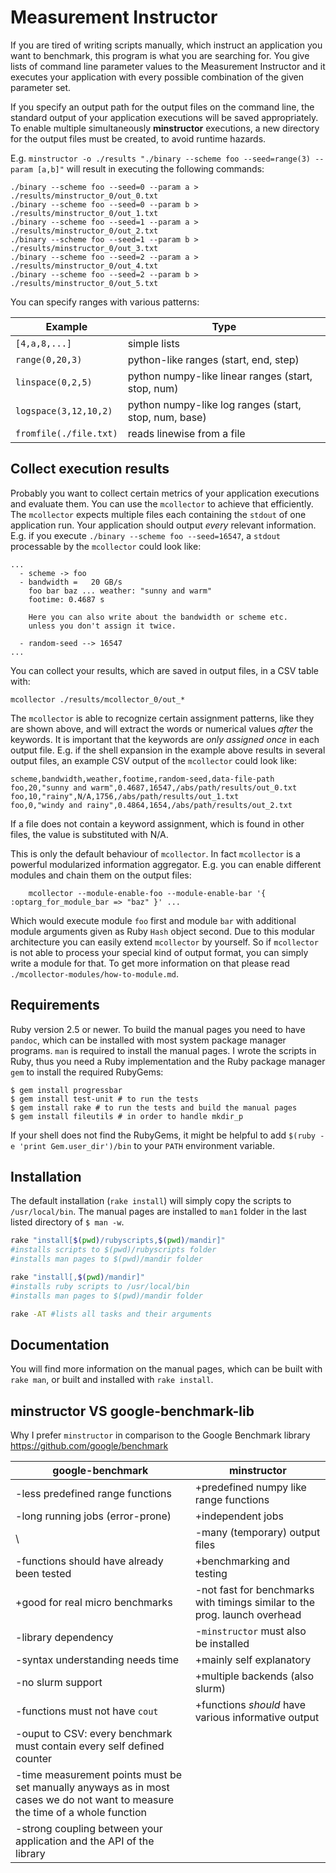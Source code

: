 # Measurement Instructor

If you are tired of writing scripts manually, which instruct an
application you want to benchmark, this program is what you are
searching for. You give lists of command line parameter values to the
Measurement Instructor and it executes your application with every
possible combination of the given parameter set.

If you specify an output path for the output files on the command line,
the standard output of your application executions will be saved
appropriately. To enable multiple simultaneously **minstructor**
executions, a new directory for the output files must be created, to
avoid runtime hazards.

E.g. `minstructor -o ./results "./binary --scheme foo --seed=range(3)
--param [a,b]"` will result in executing the following
    commands:

    ./binary --scheme foo --seed=0 --param a > ./results/minstructor_0/out_0.txt
    ./binary --scheme foo --seed=0 --param b > ./results/minstructor_0/out_1.txt
    ./binary --scheme foo --seed=1 --param a > ./results/minstructor_0/out_2.txt
    ./binary --scheme foo --seed=1 --param b > ./results/minstructor_0/out_3.txt
    ./binary --scheme foo --seed=2 --param a > ./results/minstructor_0/out_4.txt
    ./binary --scheme foo --seed=2 --param b > ./results/minstructor_0/out_5.txt

You can specify ranges with various
patterns:

| **Example**            | **Type**                                              |
| ---------------------- | ----------------------------------------------------- |
| `[4,a,8,...]`          | simple lists                                          |
| `range(0,20,3)`        | python-like ranges (start, end, step)                 |
| `linspace(0,2,5)`      | python numpy-like linear ranges (start, stop, num)    |
| `logspace(3,12,10,2)`  | python numpy-like log ranges (start, stop, num, base) |
| `fromfile(./file.txt)` | reads linewise from a file                            |

## Collect execution results

Probably you want to collect certain metrics of your application
executions and evaluate them. You can use the `mcollector` to achieve
that efficiently. The `mcollector` expects multiple files each
containing the `stdout` of one application run. Your application should
output *every* relevant information. E.g. if you execute `./binary
--scheme foo --seed=16547`, a `stdout` processable by the `mcollector`
could look like:

    ...
      - scheme -> foo
      - bandwidth =   20 GB/s
        foo bar baz ... weather: "sunny and warm"
        footime: 0.4687 s
    
        Here you can also write about the bandwidth or scheme etc.
        unless you don't assign it twice.
    
      - random-seed --> 16547
    ...

You can collect your results, which are saved in output files, in a CSV
table with:

    mcollector ./results/mcollector_0/out_*

The `mcollector` is able to recognize certain assignment patterns, like
they are shown above, and will extract the words or numerical values
*after* the keywords. It is important that the keywords are *only
assigned once* in each output file. E.g. if the shell expansion in the
example above results in several output files, an example CSV output of
the `mcollector` could look like:

    scheme,bandwidth,weather,footime,random-seed,data-file-path
    foo,20,"sunny and warm",0.4687,16547,/abs/path/results/out_0.txt
    foo,10,"rainy",N/A,1756,/abs/path/results/out_1.txt
    foo,0,"windy and rainy",0.4864,1654,/abs/path/results/out_2.txt

If a file does not contain a keyword assignment, which is found in other
files, the value is substituted with N/A.

This is only the default behaviour of `mcollector`. In fact `mcollector`
is a powerful modularized information aggregator. E.g. you can enable
different modules and chain them on the output
files:

``` 
    mcollector --module-enable-foo --module-enable-bar '{ :optarg_for_module_bar => "baz" }' ...
```

Which would execute module `foo` first and module `bar` with additional
module arguments given as Ruby `Hash` object second. Due to this modular
architecture you can easily extend `mcollector` by yourself. So if
`mcollector` is not able to process your special kind of output format,
you can simply write a module for that. To get more information on that
please read `./mcollector-modules/how-to-module.md`.

## Requirements

Ruby version 2.5 or newer. To build the manual pages you need to have
`pandoc`, which can be installed with most system package manager
programs. `man` is required to install the manual pages. I wrote the
scripts in Ruby, thus you need a Ruby implementation and the Ruby
package manager `gem` to install the required RubyGems:

``` shell
$ gem install progressbar
$ gem install test-unit # to run the tests
$ gem install rake # to run the tests and build the manual pages
$ gem install fileutils # in order to handle mkdir_p
```

If your shell does not find the RubyGems, it might be helpful to add
`$(ruby -e 'print Gem.user_dir')/bin` to your `PATH` environment
variable.

## Installation

The default installation (`rake install`) will simply copy the scripts
to `/usr/local/bin`. The manual pages are installed to `man1` folder in
the last listed directory of `$ man -w`.

``` bash
rake "install[$(pwd)/rubyscripts,$(pwd)/mandir]"
#installs scripts to $(pwd)/rubyscripts folder
#installs man pages to $(pwd)/mandir folder

rake "install[,$(pwd)/mandir]"
#installs ruby scripts to /usr/local/bin
#installs man pages to $(pwd)/mandir folder

rake -AT #lists all tasks and their arguments
```

## Documentation

You will find more information on the manual pages, which can be built
with `rake man`, or built and installed with `rake install`.

## minstructor VS google-benchmark-lib

Why I prefer `minstructor` in comparison to the Google Benchmark library
https://github.com/google/benchmark

| **google-benchmark**                                                                                                           | **minstructor**                                                             |
| ------------------------------------------------------------------------------------------------------------------------------ | --------------------------------------------------------------------------- |
| \-less predefined range functions                                                                                              | \+predefined numpy like range functions                                     |
| \-long running jobs (error-prone)                                                                                              | \+independent jobs                                                          |
| \\                                                                                                                             | \-many (temporary) output files                                             |
| \-functions should have already been tested                                                                                    | \+benchmarking and testing                                                  |
| \+good for real micro benchmarks                                                                                               | \-not fast for benchmarks with timings similar to the prog. launch overhead |
| \-library dependency                                                                                                           | \-`minstructor` must also be installed                                      |
| \-syntax understanding needs time                                                                                              | \+mainly self explanatory                                                   |
| \-no slurm support                                                                                                             | \+multiple backends (also slurm)                                            |
| \-functions must not have `cout`                                                                                               | \+functions *should* have various informative output                        |
| \-ouput to CSV: every benchmark must contain every self defined counter                                                        |                                                                             |
| \-time measurement points must be set manually anyways as in most cases we do not want to measure the time of a whole function |                                                                             |
| \-strong coupling between your application and the API of the library                                                          |                                                                             |
